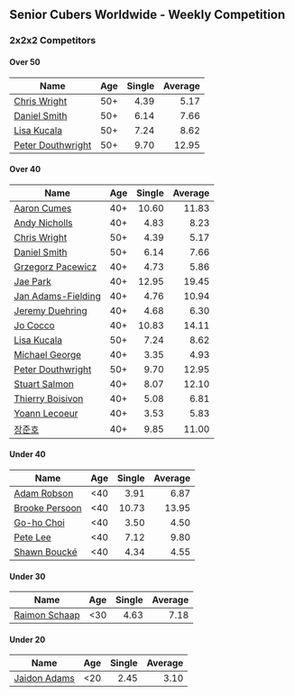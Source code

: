 ## Senior Cubers Worldwide - Weekly Competition
### 2x2x2 Competitors

#### Over 50

| Name | Age | Single | Average |
| -- | :--: | --: | --: |
| [Chris Wright](../persons/chris_wright.md) | 50+ | 4.39 | 5.17 |
| [Daniel Smith](../persons/daniel_smith.md) | 50+ | 6.14 | 7.66 |
| [Lisa Kucala](../persons/lisa_kucala.md) | 50+ | 7.24 | 8.62 |
| [Peter Douthwright](../persons/peter_douthwright.md) | 50+ | 9.70 | 12.95 |

#### Over 40

| Name | Age | Single | Average |
| -- | :--: | --: | --: |
| [Aaron Cumes](../persons/aaron_cumes.md) | 40+ | 10.60 | 11.83 |
| [Andy Nicholls](../persons/andy_nicholls.md) | 40+ | 4.83 | 8.23 |
| [Chris Wright](../persons/chris_wright.md) | 50+ | 4.39 | 5.17 |
| [Daniel Smith](../persons/daniel_smith.md) | 50+ | 6.14 | 7.66 |
| [Grzegorz Pacewicz](../persons/grzegorz_pacewicz.md) | 40+ | 4.73 | 5.86 |
| [Jae Park](../persons/jae_park.md) | 40+ | 12.95 | 19.45 |
| [Jan Adams-Fielding](../persons/jan_adams-fielding.md) | 40+ | 4.76 | 10.94 |
| [Jeremy Duehring](../persons/jeremy_duehring.md) | 40+ | 4.68 | 6.30 |
| [Jo Cocco](../persons/jo_cocco.md) | 40+ | 10.83 | 14.11 |
| [Lisa Kucala](../persons/lisa_kucala.md) | 50+ | 7.24 | 8.62 |
| [Michael George](../persons/michael_george.md) | 40+ | 3.35 | 4.93 |
| [Peter Douthwright](../persons/peter_douthwright.md) | 50+ | 9.70 | 12.95 |
| [Stuart Salmon](../persons/stuart_salmon.md) | 40+ | 8.07 | 12.10 |
| [Thierry Boisivon](../persons/thierry_boisivon.md) | 40+ | 5.08 | 6.81 |
| [Yoann Lecoeur](../persons/yoann_lecoeur.md) | 40+ | 3.53 | 5.83 |
| [장준호](../persons/장준호.md) | 40+ | 9.85 | 11.00 |

#### Under 40

| Name | Age | Single | Average |
| -- | :--: | --: | --: |
| [Adam Robson](../persons/adam_robson.md) | <40 | 3.91 | 6.87 |
| [Brooke Persoon](../persons/brooke_persoon.md) | <40 | 10.73 | 13.95 |
| [Go-ho Choi](../persons/go-ho_choi.md) | <40 | 3.50 | 4.50 |
| [Pete Lee](../persons/pete_lee.md) | <40 | 7.12 | 9.80 |
| [Shawn Boucké](../persons/shawn_boucke.md) | <40 | 4.34 | 4.55 |

#### Under 30

| Name | Age | Single | Average |
| -- | :--: | --: | --: |
| [Raimon Schaap](../persons/raimon_schaap.md) | <30 | 4.63 | 7.18 |

#### Under 20

| Name | Age | Single | Average |
| -- | :--: | --: | --: |
| [Jaidon Adams](../persons/jaidon_adams.md) | <20 | 2.45 | 3.10 |


<!-- Global site tag (gtag.js) - Google Analytics -->
<script async src="https://www.googletagmanager.com/gtag/js?id=UA-86348435-3"></script>
<script>window.dataLayer = window.dataLayer || []; function gtag() {dataLayer.push(arguments);} gtag('js', new Date()); gtag('config', 'UA-86348435-3');</script>
